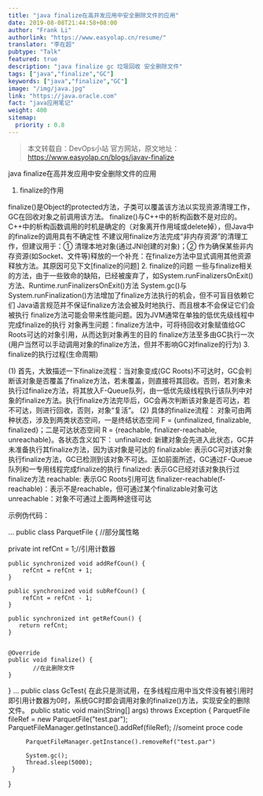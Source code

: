 ```yaml
---
title: "java finalize在高并发应用中安全删除文件的应用"
date: 2019-08-08T21:44:58+08:00
author: "Frank Li"
authorlink: "https://www.easyolap.cn/resume/"
translator: "李在超"
pubtype: "Talk"
featured: true
description: "java finalize gc 垃圾回收 安全删除文件"
tags: ["java","finalize","GC"]
keywords: ["java","finalize","GC"]
image: "/img/java.jpg"
link: "https://java.oracle.com"
fact: "java应用笔记"
weight: 400
sitemap:
  priority : 0.8
---
```


> 本文转载自：DevOps小站 官方网站，原文地址：https://www.easyolap.cn/blogs/javav-finalize

java finalize在高并发应用中安全删除文件的应用


1. finalize的作用


finalize()是Object的protected方法，子类可以覆盖该方法以实现资源清理工作，GC在回收对象之前调用该方法。
finalize()与C++中的析构函数不是对应的。C++中的析构函数调用的时机是确定的（对象离开作用域或delete掉），但Java中的finalize的调用具有不确定性
不建议用finalize方法完成“非内存资源”的清理工作，但建议用于：① 清理本地对象(通过JNI创建的对象)；② 作为确保某些非内存资源(如Socket、文件等)释放的一个补充：在finalize方法中显式调用其他资源释放方法。其原因可见下文[finalize的问题]
2. finalize的问题
一些与finalize相关的方法，由于一些致命的缺陷，已经被废弃了，如System.runFinalizersOnExit()方法、Runtime.runFinalizersOnExit()方法
System.gc()与System.runFinalization()方法增加了finalize方法执行的机会，但不可盲目依赖它们
Java语言规范并不保证finalize方法会被及时地执行、而且根本不会保证它们会被执行
finalize方法可能会带来性能问题。因为JVM通常在单独的低优先级线程中完成finalize的执行
对象再生问题：finalize方法中，可将待回收对象赋值给GC Roots可达的对象引用，从而达到对象再生的目的
finalize方法至多由GC执行一次(用户当然可以手动调用对象的finalize方法，但并不影响GC对finalize的行为)
3. finalize的执行过程(生命周期)


(1) 首先，大致描述一下finalize流程：当对象变成(GC Roots)不可达时，GC会判断该对象是否覆盖了finalize方法，若未覆盖，则直接将其回收。否则，若对象未执行过finalize方法，将其放入F-Queue队列，由一低优先级线程执行该队列中对象的finalize方法。执行finalize方法完毕后，GC会再次判断该对象是否可达，若不可达，则进行回收，否则，对象“复活”。
(2) 具体的finalize流程：
对象可由两种状态，涉及到两类状态空间，一是终结状态空间 F = {unfinalized, finalizable, finalized}；二是可达状态空间 R = {reachable, finalizer-reachable, unreachable}。各状态含义如下：
unfinalized: 新建对象会先进入此状态，GC并未准备执行其finalize方法，因为该对象是可达的
finalizable: 表示GC可对该对象执行finalize方法，GC已检测到该对象不可达。正如前面所述，GC通过F-Queue队列和一专用线程完成finalize的执行
finalized: 表示GC已经对该对象执行过finalize方法
reachable: 表示GC Roots引用可达
finalizer-reachable(f-reachable)：表示不是reachable，但可通过某个finalizable对象可达
unreachable：对象不可通过上面两种途径可达


示例伪代码：

...
public class ParquetFile {
//部分属性略

private int refCnt = 1;//引用计数器

 	public synchronized void addRefCoun() {
        refCnt = refCnt + 1;
    }
    
    public synchronized void subRefCoun() {
        refCnt = refCnt - 1;
    }
    
    public synchronized int getRefCoun() {
       return refCnt;
    }


	@Override
	public void finalize() {
	       //在此删除文件
	}
}
...
public class GcTest{
在此只是测试用，在多线程应用中当文件没有被引用时即引用计数器为0时，系统GC时即会调用对象的finalize()方法，实现安全的删除文件。
     public static void main(String[] args) throws Exception {
         ParquetFile fileRef = new ParquetFile("test.par");
         ParquetFileManager.getInstance().addRef(fileRef);
         //someint proce code
         
         ParquetFileManager.getInstance().removeRef("test.par")
         
         System.gc();  
         Thread.sleep(5000);
     }

}